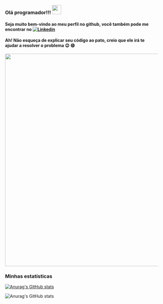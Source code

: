 ### Olá programador!!! <img src="https://raw.githubusercontent.com/MartinHeinz/MartinHeinz/master/wave.gif" width="30px">
#### Seja muito bem-vindo ao meu perfil no github, você também pode me encontrar no [![Linkedin](https://user-images.githubusercontent.com/52457167/110225534-17ed0b00-7ec5-11eb-89c2-4aa4c8cd4c4a.png)](https://www.linkedin.com/in/rafaelnlourenco/)

#### Ah! Não esqueça de explicar seu código ao pato, creio que ele irá te ajudar a resolver o problema :wink: :smile:

<img align="center" src="https://i.imgur.com/FjdtGRx.png" width="700px">

### Minhas estatísticas

[![Anurag's GitHub stats](https://github-readme-stats.vffa400ercel.app/api?username=Rafasputnick&hide=stars,prs&show_icons=true&title_color=fff&text_color=fff)](https://github.com/anuraghazra/github-readme-stats)

![Anurag's GitHub stats](https://github-readme-stats.vercel.app/api?username=Rafasputnick&bg_color=30,e96443,904e95&title_color=fff&text_color=fff&hide=stars,prs&show_icons=true)




